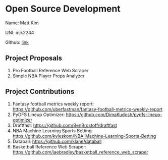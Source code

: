 # Open Source Development

Name: Matt Kim

UNI: mjk2244

Github: [link](https://github.com/mjk2244)  

## Project Proposals

1. Pro Football Reference Web Scraper
2. Simple NBA Player Props Analyzer

## Project Contributions

1. Fantasy football metrics weekly report: https://github.com/uberfastman/fantasy-football-metrics-weekly-report
2. PyDFS Lineup Optimizer: https://github.com/DimaKudosh/pydfs-lineup-optimizer
3. Draftfast: https://github.com/BenBrostoff/draftfast
4. NBA Machine Learning Sports Betting: https://github.com/kyleskom/NBA-Machine-Learning-Sports-Betting
5. Databall: https://github.com/klane/databall
6. Basketball Reference Web Scraper: https://github.com/jaebradley/basketball_reference_web_scraper
